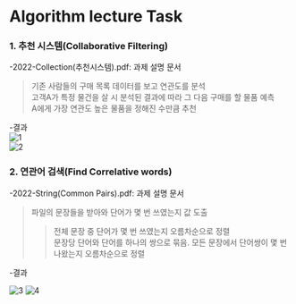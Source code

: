 # Algorithm lecture Task
  
  ### 1. 추천 시스템(Collaborative Filtering)
  -2022-Collection(추천시스템).pdf: 과제 설명 문서  
  > 기존 사람들의 구매 목록 데이터를 보고 연관도를 분석  
  > 고객A가 특정 물건을 살 시 분석된 결과에 따라 그 다음 구매를 할 물품 예측  
  > A에게 가장 연관도 높은 물품을 정해진 수만큼 추천  
    
  -결과    
 ![1](https://user-images.githubusercontent.com/93725108/209465448-e5bd848a-334b-484d-88f6-4d8e8c47ff95.png)  
 ![2](https://user-images.githubusercontent.com/93725108/209465447-d35143c9-03f6-4478-b602-df28bbe9bb23.png)
    
   ### 2. 연관어 검색(Find Correlative words)
   -2022-String(Common Pairs).pdf: 과제 설명 문서
   > 파일의 문장들을 받아와 단어가 몇 번 쓰였는지 값 도출
   >> 전체 문장 중 단어가 몇 번 쓰였는지 오름차순으로 정렬  
   >> 문장당 단어와 단어를 하나의 쌍으로 묶음. 모든 문장에서 단어쌍이 몇 번 나왔는지 오름차순으로 정렬  
     
   -결과  
     
 ![3](https://user-images.githubusercontent.com/93725108/209465446-7e8335bf-b1ea-40d9-938c-a8275d21a55b.png)
 ![4](https://user-images.githubusercontent.com/93725108/209465445-d9bf9f8d-31a5-4fe3-a3ce-b7508cc4bf8d.png)

